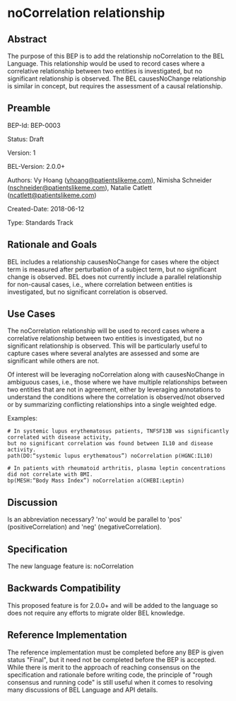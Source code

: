 # noCorrelation relationship

## Abstract

The purpose of this BEP is to add the relationship noCorrelation to the BEL Language. This relationship would be used to record cases where a correlative relationship between two entities is investigated, but no significant relationship is observed. The BEL causesNoChange relationship is similar in concept, but requires the assessment of a causal relationship. 

## Preamble

BEP-Id: BEP-0003

Status: Draft

Version: 1

BEL-Version: 2.0.0+

Authors: Vy Hoang (vhoang@patientslikeme.com), Nimisha Schneider (nschneider@patientslikeme.com), Natalie Catlett (ncatlett@patientslikeme.com)

Created-Date: 2018-06-12

Type: Standards Track

## Rationale and Goals

BEL includes a relationship causesNoChange for cases where the object term is measured after perturbation of a subject term, but no significant change is observed. BEL does not currently include a parallel relationship for non-causal cases, i.e., where correlation between entities is investigated, but no significant correlation is observed.

## Use Cases

The noCorrelation relationship will be used to record cases where a correlative relationship between two entities is investigated, but no significant relationship is observed. This will be particularly useful to capture cases where several analytes are assessed and some are significant while others are not. 

Of interest will be leveraging noCorrelation along with causesNoChange in ambiguous cases, i.e., those where we have multiple relationships between two entities that are not in agreement, either by leveraging annotations to understand the conditions where the correlation is observed/not observed or by summarizing conflicting relationships into a single weighted edge.

Examples: 

    # In systemic lupus erythematosus patients, TNFSF13B was significantly correlated with disease activity, 
    but no significant correlation was found between IL10 and disease activity.
    path(DO:“systemic lupus erythematous”) noCorrelation p(HGNC:IL10)

    # In patients with rheumatoid arthritis, plasma leptin concentrations did not correlate with BMI. 
    bp(MESH:“Body Mass Index”) noCorrelation a(CHEBI:Leptin)


## Discussion

Is an abbreviation necessary? 'no' would be parallel to 'pos' (positiveCorrelation) and 'neg' (negativeCorrelation).

## Specification

The new language feature is:
noCorrelation

## Backwards Compatibility

This proposed feature is for 2.0.0+ and will be added to the language so does not require any efforts to migrate older BEL knowledge.

## Reference Implementation

The reference implementation must be completed before any BEP is given status "Final", but it need not be completed before the BEP is accepted. While there is merit to the approach of reaching consensus on the specification and rationale before writing code, the principle of "rough consensus and running code" is still useful when it comes to resolving many discussions of BEL Language and API details.
